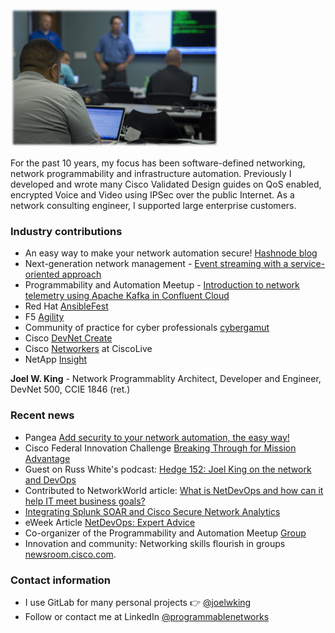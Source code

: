 <img src="https://raw.githubusercontent.com/joelwking/joelwking/master/images/03_27_57.jpg" alt="banner">

For the past 10 years, my focus has been software-defined networking, network programmability and infrastructure automation. Previously I developed and wrote many Cisco Validated Design guides on QoS enabled, encrypted Voice and Video using IPSec over the public Internet. As a network consulting engineer, I supported large enterprise customers.

<!--
Joel King began his career as a programmer, transitioned to network engineering, then wrote several design guides introducing QoS enabled IPsec encrypted Voice and Video to the industry and has two patents in this area. He developed reference architectures on big data and video surveillance storage. He is currently focused on infrastructure automation and programmable networks. -->

### Industry contributions

- An easy way to make your network automation secure! [Hashnode blog](https://pangeacyber.hashnode.dev/an-easy-way-to-make-your-network-automation-secure)
- Next-generation network management - [Event streaming with a service-oriented approach](https://www.redhat.com/en/blog/next-generation-network-management-event-streaming)
- Programmability and Automation Meetup - [Introduction to network telemetry using Apache Kafka in Confluent Cloud](https://www.youtube.com/watch?v=ABMcflO1ix8)
- Red Hat [AnsibleFest](https://www.slideshare.net/joelwking/using-ansible-tower-to-implement-security-policies-and-telemetry-streaming-for-hybrid-clouds)
- F5 [Agility](https://www.slideshare.net/joelwking/supernetops-source-of-truth)
- Community of practice for cyber professionals [cybergamut](http://cybergamut.com/2016/09/technical-tuesday-20-september-2016-goodbye-cli-hello-api-leveraging-network-programmability-in-security-incident-response-by-joel-king-of-wwt/)
- Cisco [DevNet Create](https://www.slideshare.net/joelwking/devnetcreate2021joelwkingpptx)
- Cisco [Networkers](https://www.slideshare.net/joelwking/brkevt2311joekingpbrpptx) at CiscoLive
- NetApp [Insight](https://www.slideshare.net/joelwking/bd-2577-bigdatavideosurveillancestoragesolutionbc)

**Joel W. King** - Network Programmablity Architect, Developer and Engineer, DevNet 500, CCIE 1846 (ret.)

### Recent news

- Pangea [Add security to your network automation, the easy way!](https://www.youtube.com/live/fgt_mlnbxH4?feature=shared)
- Cisco Federal Innovation Challenge [Breaking Through for Mission Advantage](https://blogs.cisco.com/government/breaking-through-for-mission-advantage)
- Guest on Russ White's podcast: [Hedge 152: Joel King on the network and DevOps](https://rule11.tech/hedge-152-joel-king-on-the-network-and-devops/)
- Contributed to NetworkWorld article: [What is NetDevOps and how can it help IT meet business goals?](https://www.networkworld.com/article/3665915/what-is-netdevops-and-how-can-it-help-it-meet-business-goals.html)
- [Integrating Splunk SOAR and Cisco Secure Network Analytics](https://www.wwt.com/article/integrating-splunk-soar-and-cisco-secure-network-analytics)
- eWeek Article [NetDevOps: Expert Advice](https://www.eweek.com/networking/understanding-netdevops-expert-advice/)
- Co-organizer of the Programmability and Automation Meetup [Group](https://www.meetup.com/rtp-programmability-and-automation-meetup/)
- Innovation and community: Networking skills flourish in groups [newsroom.cisco.com](https://newsroom.cisco.com/feature-content?type=webcontent&articleId=2147139).

### Contact information

- I use GitLab for many personal projects 👉 <a href="https://gitlab.com/joelwking">@joelwking</a>
- Follow or contact me at LinkedIn <a href="https://www.linkedin.com/in/programmablenetworks/">@programmablenetworks</a>
<!--
**joelwking/joelwking** is a ✨ _special_ ✨ repository because its `README.md` (this file) appears on your GitHub profile.

Here are some ideas to get you started:

- 🔭 I’m currently working on ...
- 🌱 I’m currently learning ...
- 👯 I’m looking to collaborate on ...
- 🤔 I’m looking for help with ...
- 💬 Ask me about ...
- 📫 How to reach me: ...
- 😄 Pronouns: ...
- ⚡ Fun fact: ...
-->

